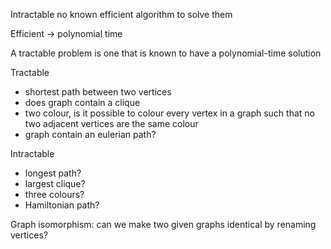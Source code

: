 Intractable no known efficient algorithm to solve them

Efficient -> polynomial time

A tractable problem is one that is known to have a polynomial-time solution

Tractable
- shortest path between two vertices
- does graph contain a clique
- two colour, is it possible to colour every vertex in a graph such that no
two adjacent vertices are the same colour
- graph contain an eulerian path?

Intractable
- longest path?
- largest clique?
- three colours?
- Hamiltonian path?

Graph isomorphism:
can we make two given graphs identical by renaming vertices?
